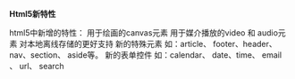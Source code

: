 **Html5新特性**

html5中新增的特性：
  用于绘画的canvas元素
  用于媒介播放的video 和 audio元素
  对本地离线存储的更好支持
  新的特殊元素 如：article、 footer、header、nav、section、 aside等。
  新的表单控件 如：calendar、 date、time、 email 、 url、 search
  
   